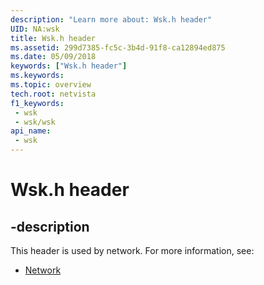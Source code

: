 ```yaml
---
description: "Learn more about: Wsk.h header"
UID: NA:wsk
title: Wsk.h header
ms.assetid: 299d7385-fc5c-3b4d-91f8-ca12894ed875
ms.date: 05/09/2018
keywords: ["Wsk.h header"]
ms.keywords: 
ms.topic: overview
tech.root: netvista
f1_keywords:
 - wsk
 - wsk/wsk
api_name:
 - wsk
---
```


# Wsk.h header


## -description

This header is used by network. For more information, see:

- [Network](../_netvista/index.md)

